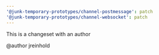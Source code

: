 ```yaml
---
'@junk-temporary-prototypes/channel-postmessage': patch
'@junk-temporary-prototypes/channel-websocket': patch
---
```


This is a changeset with an author

@author jreinhold
